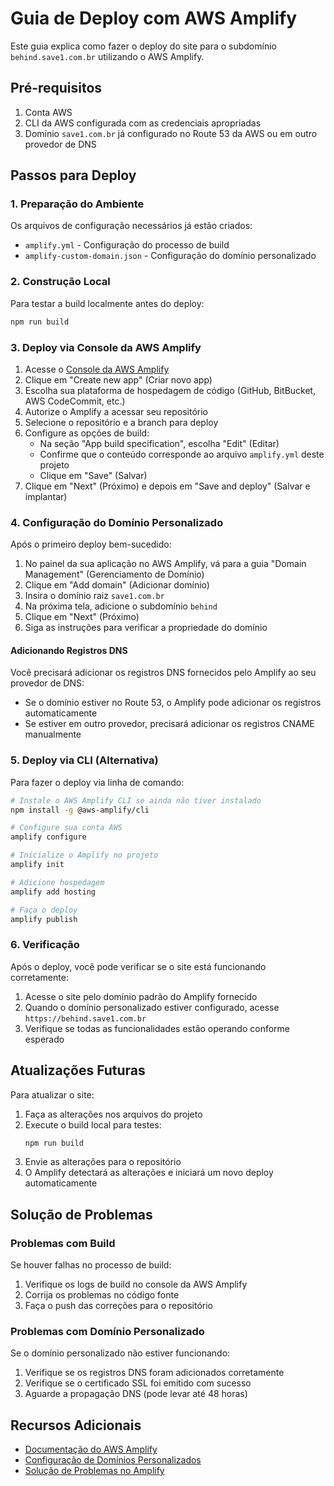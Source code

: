 # Guia de Deploy com AWS Amplify

Este guia explica como fazer o deploy do site para o subdomínio `behind.save1.com.br` utilizando o AWS Amplify.

## Pré-requisitos

1. Conta AWS
2. CLI da AWS configurada com as credenciais apropriadas
3. Domínio `save1.com.br` já configurado no Route 53 da AWS ou em outro provedor de DNS

## Passos para Deploy

### 1. Preparação do Ambiente

Os arquivos de configuração necessários já estão criados:
- `amplify.yml` - Configuração do processo de build
- `amplify-custom-domain.json` - Configuração do domínio personalizado

### 2. Construção Local

Para testar a build localmente antes do deploy:

```bash
npm run build
```

### 3. Deploy via Console da AWS Amplify

1. Acesse o [Console da AWS Amplify](https://console.aws.amazon.com/amplify/home)
2. Clique em "Create new app" (Criar novo app)
3. Escolha sua plataforma de hospedagem de código (GitHub, BitBucket, AWS CodeCommit, etc.)
4. Autorize o Amplify a acessar seu repositório
5. Selecione o repositório e a branch para deploy
6. Configure as opções de build:
   - Na seção "App build specification", escolha "Edit" (Editar)
   - Confirme que o conteúdo corresponde ao arquivo `amplify.yml` deste projeto
   - Clique em "Save" (Salvar)
7. Clique em "Next" (Próximo) e depois em "Save and deploy" (Salvar e implantar)

### 4. Configuração do Domínio Personalizado

Após o primeiro deploy bem-sucedido:

1. No painel da sua aplicação no AWS Amplify, vá para a guia "Domain Management" (Gerenciamento de Domínio)
2. Clique em "Add domain" (Adicionar domínio)
3. Insira o domínio raiz `save1.com.br`
4. Na próxima tela, adicione o subdomínio `behind` 
5. Clique em "Next" (Próximo)
6. Siga as instruções para verificar a propriedade do domínio

#### Adicionando Registros DNS

Você precisará adicionar os registros DNS fornecidos pelo Amplify ao seu provedor de DNS:

- Se o domínio estiver no Route 53, o Amplify pode adicionar os registros automaticamente
- Se estiver em outro provedor, precisará adicionar os registros CNAME manualmente

### 5. Deploy via CLI (Alternativa)

Para fazer o deploy via linha de comando:

```bash
# Instale o AWS Amplify CLI se ainda não tiver instalado
npm install -g @aws-amplify/cli

# Configure sua conta AWS
amplify configure

# Inicialize o Amplify no projeto
amplify init

# Adicione hospedagem
amplify add hosting

# Faça o deploy
amplify publish
```

### 6. Verificação

Após o deploy, você pode verificar se o site está funcionando corretamente:

1. Acesse o site pelo domínio padrão do Amplify fornecido
2. Quando o domínio personalizado estiver configurado, acesse `https://behind.save1.com.br`
3. Verifique se todas as funcionalidades estão operando conforme esperado

## Atualizações Futuras

Para atualizar o site:

1. Faça as alterações nos arquivos do projeto
2. Execute o build local para testes:
   ```bash
   npm run build
   ```
3. Envie as alterações para o repositório
4. O Amplify detectará as alterações e iniciará um novo deploy automaticamente

## Solução de Problemas

### Problemas com Build

Se houver falhas no processo de build:

1. Verifique os logs de build no console da AWS Amplify
2. Corrija os problemas no código fonte
3. Faça o push das correções para o repositório

### Problemas com Domínio Personalizado

Se o domínio personalizado não estiver funcionando:

1. Verifique se os registros DNS foram adicionados corretamente
2. Verifique se o certificado SSL foi emitido com sucesso
3. Aguarde a propagação DNS (pode levar até 48 horas)

## Recursos Adicionais

- [Documentação do AWS Amplify](https://docs.amplify.aws/)
- [Configuração de Domínios Personalizados](https://docs.aws.amazon.com/amplify/latest/userguide/custom-domains.html)
- [Solução de Problemas no Amplify](https://docs.aws.amazon.com/amplify/latest/userguide/troubleshooting.html) 